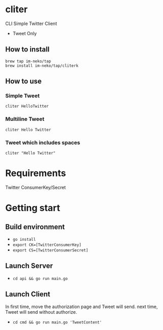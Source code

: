 # cliter
CLI Simple Twitter Client
- Tweet Only
 
## How to install
`brew tap im-neko/tap`  
`brew install im-neko/tap/cliterk`

## How to use
### Simple Tweet 
`cliter HelloTwitter`

### Multiline Tweet
`cliter Hello Twitter`

### Tweet which includes spaces
`cliter "Hello Twitter"`

# Requirements
Twitter ConsumerKey/Secret

# Getting start
## Build environment
- `go install`
- `export CK=[TwitterConsumerKey]`
- `export CS=[TwitterConsumerSecret]`
## Launch Server
- `cd api && go run main.go`
## Launch Client
In first time, move the authorization page and Tweet will send.
next time, Tweet will send without authorize.
- `cd cmd && go run main.go 'TweetContent'`
